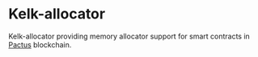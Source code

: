 # Kelk-allocator

Kelk-allocator providing memory allocator support for smart contracts in [Pactus](https://pactus.org/) blockchain.
